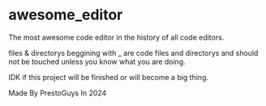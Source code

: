 # awesome_editor
The most awesome code editor in the history of all code editors.

files & directorys beggining with _ are code files and directorys and should not be touched unless you know what you are doing.

IDK if this project will be finished or will become a big thing.

Made By PrestoGuys In 2024
